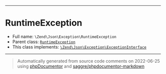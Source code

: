 ***

# RuntimeException





* Full name: `\Zend\Json\Exception\RuntimeException`
* Parent class: [`RuntimeException`](../../../RuntimeException.md)
* This class implements:
[`\Zend\Json\Exception\ExceptionInterface`](./ExceptionInterface.md)






***
> Automatically generated from source code comments on 2022-06-25 using [phpDocumentor](http://www.phpdoc.org/) and [saggre/phpdocumentor-markdown](https://github.com/Saggre/phpDocumentor-markdown)
